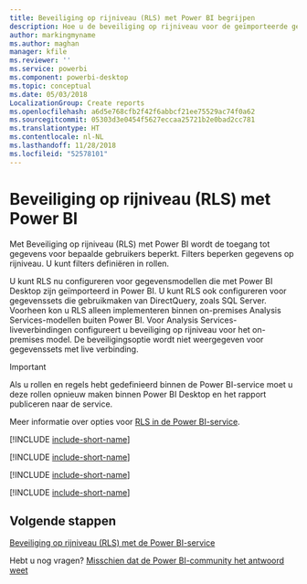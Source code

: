 ```yaml
---
title: Beveiliging op rijniveau (RLS) met Power BI begrijpen
description: Hoe u de beveiliging op rijniveau voor de geïmporteerde gegevenssets en DirectQuery configureert in Power BI Desktop.
author: markingmyname
ms.author: maghan
manager: kfile
ms.reviewer: ''
ms.service: powerbi
ms.component: powerbi-desktop
ms.topic: conceptual
ms.date: 05/03/2018
LocalizationGroup: Create reports
ms.openlocfilehash: a6d5e768cfb2f42f6abbcf21ee75529ac74f0a62
ms.sourcegitcommit: 05303d3e0454f5627eccaa25721b2e0bad2cc781
ms.translationtype: HT
ms.contentlocale: nl-NL
ms.lasthandoff: 11/28/2018
ms.locfileid: "52578101"
---
```

# <a name="row-level-security-rls-with-power-bi-desktop"></a>Beveiliging op rijniveau (RLS) met Power BI

Met Beveiliging op rijniveau (RLS) met Power BI wordt de toegang tot gegevens voor bepaalde gebruikers beperkt. Filters beperken gegevens op rijniveau. U kunt filters definiëren in rollen.

U kunt RLS nu configureren voor gegevensmodellen die met Power BI Desktop zijn geïmporteerd in Power BI. U kunt RLS ook configureren voor gegevenssets die gebruikmaken van DirectQuery, zoals SQL Server. Voorheen kon u RLS alleen implementeren binnen on-premises Analysis Services-modellen buiten Power BI. Voor Analysis Services-liveverbindingen configureert u beveiliging op rijniveau voor het on-premises model. De beveiligingsoptie wordt niet weergegeven voor gegevenssets met live verbinding.

> [!IMPORTANT]
> Als u rollen en regels hebt gedefinieerd binnen de Power BI-service moet u deze rollen opnieuw maken binnen Power BI Desktop en het rapport publiceren naar de service.

Meer informatie over opties voor [RLS in de Power BI-service](service-admin-rls.md).

[!INCLUDE [include-short-name](./includes/rls-desktop-define-roles.md)]

[!INCLUDE [include-short-name](./includes/rls-desktop-view-as-roles.md)]

[!INCLUDE [include-short-name](./includes/rls-limitations.md)]

[!INCLUDE [include-short-name](./includes/rls-faq.md)]

## <a name="next-steps"></a>Volgende stappen

[Beveiliging op rijniveau (RLS) met de Power BI-service](service-admin-rls.md)  

Hebt u nog vragen? [Misschien dat de Power BI-community het antwoord weet](http://community.powerbi.com/)